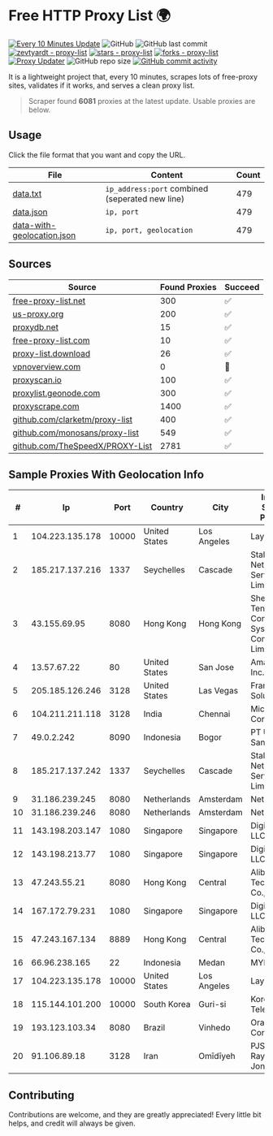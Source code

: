 
# Free HTTP Proxy List 🌍

[![Every 10 Minutes Update](https://github.com/mertguvencli/http-proxy-list/actions/workflows/main.yml/badge.svg?branch=main)](https://github.com/mertguvencli/http-proxy-list/actions/workflows/main.yml)
![GitHub](https://img.shields.io/github/license/mertguvencli/http-proxy-list)
![GitHub last commit](https://img.shields.io/github/last-commit/mertguvencli/http-proxy-list)
[![zevtyardt - proxy-list](https://img.shields.io/static/v1?label=zevtyardt&message=proxy-list&color=blue&logo=github)](https://github.com/zevtyardt/proxy-list "Go to GitHub repo")
[![stars - proxy-list](https://img.shields.io/github/stars/zevtyardt/proxy-list?style=social)](https://github.com/zevtyardt/proxy-list)
[![forks - proxy-list](https://img.shields.io/github/forks/zevtyardt/proxy-list?style=social)](https://github.com/zevtyardt/proxy-list)
[![Proxy Updater](https://github.com/zevtyardt/proxy-list/workflows/Proxy%20Updater/badge.svg)](https://github.com/zevtyardt/proxy-list/actions?query=workflow:"Proxy+Updater")
![GitHub repo size](https://img.shields.io/github/repo-size/zevtyardt/proxy-list)
[![GitHub commit activity](https://img.shields.io/github/commit-activity/m/zevtyardt/proxy-list?logo=commits)](https://github.com/zevtyardt/proxy-list/commits/main)

It is a lightweight project that, every 10 minutes, scrapes lots of free-proxy sites, validates if it works, and serves a clean proxy list.

> Scraper found **6081** proxies at the latest update. Usable proxies are below.

## Usage

Click the file format that you want and copy the URL.

|File|Content|Count|
|----|-------|-----|
|[data.txt](https://raw.githubusercontent.com/mertguvencli/http-proxy-list/main/proxy-list/data.txt)|`ip_address:port` combined (seperated new line)|479|
|[data.json](https://raw.githubusercontent.com/mertguvencli/http-proxy-list/main/proxy-list/data.json)|`ip, port`|479|
|[data-with-geolocation.json](https://raw.githubusercontent.com/mertguvencli/http-proxy-list/main/proxy-list/data-with-geolocation.json)|`ip, port, geolocation`|479|

## Sources

|Source|Found Proxies|Succeed|
|------|-------------|-------|
|[free-proxy-list.net](https://free-proxy-list.net)|300|✅|
|[us-proxy.org](https://www.us-proxy.org)|200|✅|
|[proxydb.net](http://proxydb.net)|15|✅|
|[free-proxy-list.com](https://free-proxy-list.com/?page=&port=&type%5B%5D=http&type%5B%5D=https&up_time=0&search=Search)|10|✅|
|[proxy-list.download](https://www.proxy-list.download/HTTP)|26|✅|
|[vpnoverview.com](https://vpnoverview.com/privacy/anonymous-browsing/free-proxy-servers)|0|🚫|
|[proxyscan.io](https://www.proxyscan.io)|100|✅|
|[proxylist.geonode.com](https://proxylist.geonode.com/api/proxy-list?limit=300&page=1&sort_by=lastChecked&sort_type=desc&protocols=http,https)|300|✅|
|[proxyscrape.com](https://api.proxyscrape.com/v2/?request=displayproxies&protocol=http&timeout=10000&country=all&ssl=all&anonymity=all)|1400|✅|
|[github.com/clarketm/proxy-list](https://raw.githubusercontent.com/clarketm/proxy-list/master/proxy-list-raw.txt)|400|✅|
|[github.com/monosans/proxy-list](https://raw.githubusercontent.com/monosans/proxy-list/main/proxies/http.txt)|549|✅|
|[github.com/TheSpeedX/PROXY-List](https://raw.githubusercontent.com/TheSpeedX/PROXY-List/master/http.txt)|2781|✅|


## Sample Proxies With Geolocation Info

|#|Ip|Port|Country|City|Internet Service Provider|
|-|--|----|-------|----|-------------------------|
|1|104.223.135.178|10000|United States|Los Angeles|LayerHost|
|2|185.217.137.216|1337|Seychelles|Cascade|Stallion Network Services Limited|
|3|43.155.69.95|8080|Hong Kong|Hong Kong|Shenzhen Tencent Computer Systems Company Limited|
|4|13.57.67.22|80|United States|San Jose|Amazon.com, Inc.|
|5|205.185.126.246|3128|United States|Las Vegas|FranTech Solutions|
|6|104.211.211.118|3128|India|Chennai|Microsoft Corporation|
|7|49.0.2.242|8090|Indonesia|Bogor|PT Usaha Adi Sanggoro|
|8|185.217.137.242|1337|Seychelles|Cascade|Stallion Network Services Limited|
|9|31.186.239.245|8080|Netherlands|Amsterdam|NetSkope Inc|
|10|31.186.239.246|8080|Netherlands|Amsterdam|NetSkope Inc|
|11|143.198.203.147|1080|Singapore|Singapore|DigitalOcean, LLC|
|12|143.198.213.77|1080|Singapore|Singapore|DigitalOcean, LLC|
|13|47.243.55.21|8080|Hong Kong|Central|Alibaba (US) Technology Co., Ltd.|
|14|167.172.79.231|1080|Singapore|Singapore|DigitalOcean, LLC|
|15|47.243.167.134|8889|Hong Kong|Central|Alibaba (US) Technology Co., Ltd.|
|16|66.96.238.165|22|Indonesia|Medan|MYREPUBLIC|
|17|104.223.135.178|10000|United States|Los Angeles|LayerHost|
|18|115.144.101.200|10000|South Korea|Guri-si|Korea Telecom|
|19|193.123.103.34|8080|Brazil|Vinhedo|Oracle Corporation|
|20|91.106.89.18|3128|Iran|Omīdīyeh|PJSC "Badr Rayan Jonoob"|



## Contributing

Contributions are welcome, and they are greatly appreciated! Every
little bit helps, and credit will always be given.

